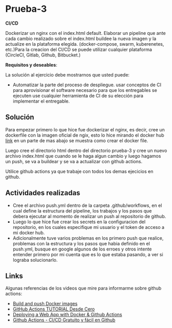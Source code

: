 # Prueba-3
**CI/CD**

Dockerizar un nginx con el index.html default. Elaborar un pipeline que ante cada cambio realizado sobre el index.html buildee la nueva imagen y la actualize en la plataforma elegida. (docker-compose, swarm, kuberenetes, etc.)Para la creacion del CI/CD se puede utilizar cualquier plataforma (CircleCI, Gitlab, Github, Bitbucket.)

**Requisitos y deseables**:

La solución al ejercicio debe mostrarnos que usted puede:
- Automatizar la parte del proceso de despliegue. usar conceptos de CI para aprovisionar el software necesario para que los entregables se ejecuten use cualquier
herramienta de CI de su elección para implementar el entregable.

## Solución

Para empezar primero lo que hice fue dockerizar el nginx, es decir, cree un dockerfile con la imagen oficial de ngix, esto lo hice mirando el docker hub [link](https://hub.docker.com/_/nginx) en un parte de mas abajo se muestra como crear el docker file.

Luego cree el directorio html dentro del directorio prueba-3 y cree un nuevo archivo index.html que cuando se le haga algun cambio y luego hagamos un push, se va a buildear y se va a actualizar con github actions.

Utilice github actions ya que trabaje con todos los demas ejecicios en github.

## Actividades realizadas
- Cree el archivo push.yml dentro de la carpeta .github/workflows, en el cual define la estructura del pipeline, los trabajos y los pasos que debera ejecutar al momento de realizar un push al repositorio de github.
- Luego lo que hice fue crear los secrets en la configuracion del repositorio, en los cuales especifique mi usuario y el token de acceso a mi docker hub.
- Adicionalmente tuve varios problemas en los primero push que realice, problemas con la estructura y los pasos que habia definido en el push.yml, busque en google algunos de los erroes y otros intente entender primero por mi cuenta que es lo que estaba pasando, a ver si lograba solucionarlo.

## Links
Algunas referencias de los videos que mire para informarme sobre github actions:
- [Build and push Docker images](https://github.com/marketplace/actions/build-and-push-docker-images#git-context)
- [GitHub Actions TUTORIAL Desde Cero](https://www.youtube.com/watch?v=sIhm4YOMK6Q&t=127s)
- [Deploying a Web App with Docker & Github Actions](https://www.youtube.com/watch?v=JsOoUrII3EY)
- [Github Actions - CI/CD Gratuito y fácil en Github](https://www.youtube.com/watch?v=MNBf-ylhtK0&t=479s)
